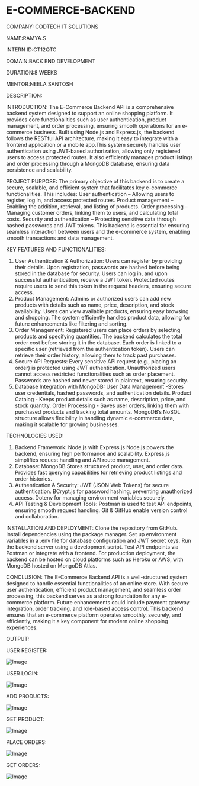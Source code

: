 # E-COMMERCE-BACKEND

COMPANY: CODTECH IT SOLUTIONS

NAME:RAMYA.S

INTERN ID:CT12QTC

DOMAIN:BACK END DEVELOPMENT

DURATION:8 WEEKS

MENTOR:NEELA SANTOSH

DESCRIPTION:

INTRODUCTION:
The E-Commerce Backend API is a comprehensive backend system designed to support an online shopping platform. It provides core functionalities such as user authentication, product management, and order processing, ensuring smooth operations for an e-commerce business. Built using Node.js and Express.js, the backend follows the RESTful API architecture, making it easy to integrate with a frontend application or a mobile app.This system securely handles user authentication using JWT-based authorization, allowing only registered users to access protected routes. It also efficiently manages product listings and order processing through a MongoDB database, ensuring data persistence and scalability.

PROJECT PURPOSE:
The primary objective of this backend is to create a secure, scalable, and efficient system that facilitates key e-commerce functionalities. 
This includes:
User authentication – Allowing users to register, log in, and access protected routes.
Product management – Enabling the addition, retrieval, and listing of products.
Order processing – Managing customer orders, linking them to users, and calculating total costs.
Security and authentication – Protecting sensitive data through hashed passwords and JWT tokens.
This backend is essential for ensuring seamless interaction between users and the e-commerce system, enabling smooth transactions and data management.

KEY FEATURES AND FUNCTIONALITIES:
1. User Authentication & Authorization:
Users can register by providing their details.
Upon registration, passwords are hashed before being stored in the database for security.
Users can log in, and upon successful authentication, receive a JWT token.
Protected routes require users to send this token in the request headers, ensuring secure access.
2. Product Management:
Admins or authorized users can add new products with details such as name, price, description, and stock availability.
Users can view available products, ensuring easy browsing and shopping.
The system efficiently handles product data, allowing for future enhancements like filtering and sorting.
3. Order Management:
Registered users can place orders by selecting products and specifying quantities.
The backend calculates the total order cost before storing it in the database.
Each order is linked to a specific user (retrieved from the authentication token).
Users can retrieve their order history, allowing them to track past purchases.
4. Secure API Requests:
Every sensitive API request (e.g., placing an order) is protected using JWT authentication.
Unauthorized users cannot access restricted functionalities such as order placement.
Passwords are hashed and never stored in plaintext, ensuring security.
5. Database Integration with MongoDB:
User Data Management -Stores user credentials, hashed passwords, and authentication details.
Product Catalog - Keeps product details such as name, description, price, and stock quantity.
Order Processing - Saves user orders, linking them with purchased products and tracking total amounts.
MongoDB’s NoSQL structure allows flexibility in handling dynamic e-commerce data, making it scalable for growing businesses.

TECHNOLOGIES USED:
1. Backend Framework: Node.js with Express.js
Node.js powers the backend, ensuring high performance and scalability.
Express.js simplifies request handling and API route management.
2. Database: MongoDB
Stores structured product, user, and order data.
Provides fast querying capabilities for retrieving product listings and order histories.
3. Authentication & Security:
JWT (JSON Web Tokens) for secure authentication.
BCrypt.js for password hashing, preventing unauthorized access.
Dotenv for managing environment variables securely.
4. API Testing & Development Tools:
Postman is used to test API endpoints, ensuring smooth request handling.
Git & GitHub enable version control and collaboration.

INSTALLATION AND DEPLOYMENT:
Clone the repository from GitHub.
Install dependencies using the package manager.
Set up environment variables in a .env file for database configuration and JWT secret keys.
Run the backend server using a development script.
Test API endpoints via Postman or integrate with a frontend.
For production deployment, the backend can be hosted on cloud platforms such as Heroku or AWS, with MongoDB hosted on MongoDB Atlas.

CONCLUSION:
The E-Commerce Backend API is a well-structured system designed to handle essential functionalities of an online store. With secure user authentication, efficient product management, and seamless order processing, this backend serves as a strong foundation for any e-commerce platform. Future enhancements could include payment gateway integration, order tracking, and role-based access control.
This backend ensures that an e-commerce platform operates smoothly, securely, and efficiently, making it a key component for modern online shopping experiences.

OUTPUT:

USER REGISTER:

![Image](https://github.com/user-attachments/assets/0e199621-89e7-4b86-9bd9-2396a6777187)

USER LOGIN:

![Image](https://github.com/user-attachments/assets/a903adde-e782-4032-8385-d2eaa69f8379)

ADD PRODUCTS:

![Image](https://github.com/user-attachments/assets/4ee0b7e5-2633-4e4e-a0ac-298ac07f1b89)

GET PRODUCT:

![Image](https://github.com/user-attachments/assets/da8f17bc-471b-4a0e-9969-9f8bd4f10788)

PLACE ORDERS:

![Image](https://github.com/user-attachments/assets/88d78d82-dcb4-43fd-9d9f-6039e31a12b4)

GET ORDERS:

![Image](https://github.com/user-attachments/assets/8989b474-86dd-4a02-a159-8d544d83c8b0)
